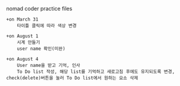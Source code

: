 nomad coder 
practice files

```
+on March 31
    타이틀 클릭에 따라 색상 변경
```

```
+on August 1
    시계 만들기
    user name 확인(미완)
```

```
+on August 4
    User name을 받고 기억, 인사
    To Do list 작성, 해당 list를 기억하고 새로고침 후에도 유지되도록 변경, check(delete)버튼을 눌러 To Do list에서 원하는 요소 삭제
```